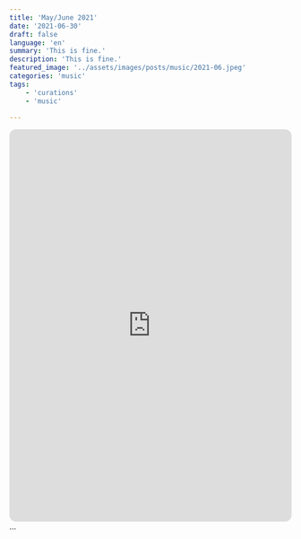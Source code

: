 ```yaml
---
title: 'May/June 2021'
date: '2021-06-30'
draft: false
language: 'en'
summary: 'This is fine.'
description: 'This is fine.'
featured_image: '../assets/images/posts/music/2021-06.jpeg'
categories: 'music'
tags:
    - 'curations'
    - 'music'

---
```

<!-- @format -->
<iframe
    style="border-radius:12px"
    src="https://open.spotify.com/embed/playlist/24BvQNHYXpCGbJqf0pWLb6"
    width="100%"
    height="700"
    frameBorder="0"
    allowfullscreen=""
    allow="
        autoplay;
        clipboard-write;
        encrypted-media;
        fullscreen;
        picture-in-picture
        "
    loading="lazy"
    ></iframe>
...
